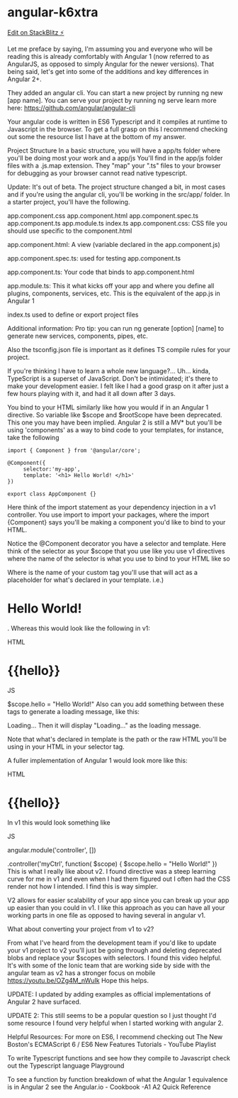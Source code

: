 # angular-k6xtra

[Edit on StackBlitz ⚡️](https://stackblitz.com/edit/angular-k6xtra)

Let me preface by saying, I'm assuming you and everyone who will be reading this is already comfortably with Angular 1 (now referred to as AngularJS, as opposed to simply Angular for the newer versions). That being said, let's get into some of the additions and key differences in Angular 2+.

They added an angular cli.
You can start a new project by running ng new [app name]. You can serve your project by running ng serve learn more here: https://github.com/angular/angular-cli

Your angular code is written in ES6 Typescript and it compiles at runtime to Javascript in the browser.
To get a full grasp on this I recommend checking out some the resource list I have at the bottom of my answer.

Project Structure
In a basic structure, you will have a app/ts folder where you'll be doing most your work and a app/js You'll find in the app/js folder files with a .js.map extension. They "map" your ".ts" files to your browser for debugging as your browser cannot read native typescript.

Update: It's out of beta. The project structure changed a bit, in most cases and if you're using the angular cli, you'll be working in the src/app/ folder. In a starter project, you'll have the following.

app.component.css 
app.component.html
app.component.spec.ts
app.component.ts 
app.module.ts
index.ts
app.component.css: CSS file you should use specific to the component.html

app.component.html: A view (variable declared in the app.component.js)

app.component.spec.ts: used for testing app.component.ts

app.component.ts: Your code that binds to app.component.html

app.module.ts: This it what kicks off your app and where you define all plugins, components, services, etc. This is the equivalent of the app.js in Angular 1

index.ts used to define or export project files

Additional information:
Pro tip: you can run ng generate [option] [name] to generate new services, components, pipes, etc.

Also the tsconfig.json file is important as it defines TS compile rules for your project.

If you're thinking I have to learn a whole new language?... Uh... kinda, TypeScript is a superset of JavaScript. Don't be intimidated; it's there to make your development easier. I felt like I had a good grasp on it after just a few hours playing with it, and had it all down after 3 days.

You bind to your HTML similarly like how you would if in an Angular 1 directive. So variable like $scope and $rootScope have been deprecated.
This one you may have been implied. Angular 2 is still a MV* but you'll be using 'components' as a way to bind code to your templates, for instance, take the following

    import { Component } from '@angular/core';

    @Component({
         selector:'my-app',
         template: '<h1> Hello World! </h1>'
    })

    export class AppComponent {}
Here think of the import statement as your dependency injection in a v1 controller. You use import to import your packages, where the import {Component} says you'll be making a component you'd like to bind to your HTML.

Notice the @Component decorator you have a selector and template. Here think of the selector as your $scope that you use like you use v1 directives where the name of the selector is what you use to bind to your HTML like so

<my-app> </my-app>
Where <my-app> is the name of your custom tag you'll use that will act as a placeholder for what's declared in your template. i.e.) <h1> Hello World! </h1>. Whereas this would look like the following in v1:

HTML

<h1>{{hello}}</h1>
JS

$scope.hello = "Hello World!"
Also can you add something between these tags to generate a loading message, like this:

<my-app> Loading... </my-app> 
Then it will display "Loading..." as the loading message.

Note that what's declared in template is the path or the raw HTML you'll be using in your HTML in your selector tag.

A fuller implementation of Angular 1 would look more like this:

HTML

<h1 ng-controller="myCtrl">{{hello}}</h1>
In v1 this would look something like

JS

angular.module('controller', [])



.controller('myCtrl', function( $scope) {
    $scope.hello = "Hello World!"
})
This is what I really like about v2. I found directive was a steep learning curve for me in v1 and even when I had them figured out I often had the CSS render not how I intended. I find this is way simpler.

V2 allows for easier scalability of your app since you can break up your app up easier than you could in v1. I like this approach as you can have all your working parts in one file as opposed to having several in angular v1.

What about converting your project from v1 to v2?

From what I've heard from the development team if you'd like to update your v1 project to v2 you'll just be going through and deleting deprecated blobs and replace your $scopes with selectors. I found this video helpful. It's with some of the Ionic team that are working side by side with the angular team as v2 has a stronger focus on mobile https://youtu.be/OZg4M_nWuIk Hope this helps.

UPDATE: I updated by adding examples as official implementations of Angular 2 have surfaced.

UPDATE 2: This still seems to be a popular question so I just thought I'd some resource I found very helpful when I started working with angular 2.

Helpful Resources:
For more on ES6, I recommend checking out The New Boston's ECMAScript 6 / ES6 New Features Tutorials - YouTube Playlist

To write Typescript functions and see how they compile to Javascript check out the Typescript language Playground

To see a function by function breakdown of what the Angular 1 equivalence is in Angular 2 see the Angular.io - Cookbook -A1 A2 Quick Reference
